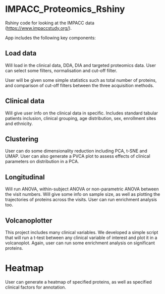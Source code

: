 # IMPACC_Proteomics_Rshiny

Rshiny code for looking at the IMPACC data (https://www.impaccstudy.org/).

App includes the following key components:

## Load data

Will load in the clinical data, DDA, DIA and targeted proteomics data. User can select some filters, normalisation and cut-off filter.

User will be given some simple statistics such as total number of proteins, and comparison of cut-off filters between the three acquisition methods.

## Clinical data

Will give user info on the clinical data in specific. Includes standard tabular patients inclusion, clinical grouping, age distribution, sex, enrollment sites and ethnicity.

## Clustering

User can do some dimensionality reduction including PCA, t-SNE and UMAP. User can also generate a PVCA plot to assess effects of clinical parameters on distribution in a PCA.

## Longitudinal

Will run ANOVA, within-subject ANOVA or non-parametric ANOVA between the visit numbers. Will give some info on sample size, as well as plotting the trajectories of proteins across the visits. User can run enrichment analysis too.

## Volcanoplotter

This project includes many clinical variables. We developed a simple script that will run a t-test between any clinical variable of interest and plot it in a volcanoplot. Again, user can run some enrichment analysis on significant proteins.

# Heatmap

User can generate a heatmap of specified proteins, as well as specified clinical factors for annotation.

